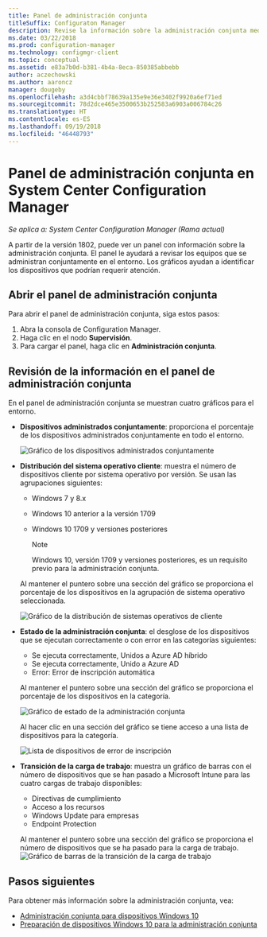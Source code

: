 ```yaml
---
title: Panel de administración conjunta
titleSuffix: Configuraton Manager
description: Revise la información sobre la administración conjunta mediante el panel.
ms.date: 03/22/2018
ms.prod: configuration-manager
ms.technology: configmgr-client
ms.topic: conceptual
ms.assetid: e83a7b0d-b381-4b4a-8eca-850385abbebb
author: aczechowski
ms.author: aaroncz
manager: dougeby
ms.openlocfilehash: a3d4cbbf78639a135e9e36e3402f9920a6ef71ed
ms.sourcegitcommit: 78d2dce465e3500653b252583a6903a006784c26
ms.translationtype: HT
ms.contentlocale: es-ES
ms.lasthandoff: 09/19/2018
ms.locfileid: "46448793"
---
```

# <a name="co-management-dashboard-in-system-center-configuration-manager"></a>Panel de administración conjunta en System Center Configuration Manager
*Se aplica a: System Center Configuration Manager (Rama actual)*

A partir de la versión 1802, puede ver un panel con información sobre la administración conjunta. El panel le ayudará a revisar los equipos que se administran conjuntamente en el entorno. Los gráficos ayudan a identificar los dispositivos que podrían requerir atención.<!--1356648-->

## <a name="open-the-co-management-dashboard"></a>Abrir el panel de administración conjunta
Para abrir el panel de administración conjunta, siga estos pasos: 

1. Abra la consola de Configuration Manager. 
2. Haga clic en el nodo **Supervisión**. 
3. Para cargar el panel, haga clic en **Administración conjunta**.

## <a name="reviewing-information-in-the-co-management-dashboard"></a>Revisión de la información en el panel de administración conjunta

En el panel de administración conjunta se muestran cuatro gráficos para el entorno. 

- **Dispositivos administrados conjuntamente**: proporciona el porcentaje de los dispositivos administrados conjuntamente en todo el entorno.

    ![Gráfico de los dispositivos administrados conjuntamente](media\co-management-dashboard\Percent-Co-managed-graph.PNG)

- **Distribución del sistema operativo cliente**: muestra el número de dispositivos cliente por sistema operativo por versión. Se usan las agrupaciones siguientes: </br>
    - Windows 7 y 8.x
    - Windows 10 anterior a la versión 1709
    - Windows 10 1709 y versiones posteriores

         > [!NOTE] 
         > Windows 10, versión 1709 y versiones posteriores, es un requisito previo para la administración conjunta.

     Al mantener el puntero sobre una sección del gráfico se proporciona el porcentaje de los dispositivos en la agrupación de sistema operativo seleccionada.

     ![Gráfico de la distribución de sistemas operativos de cliente](media\co-management-dashboard\Co-management-OS-distribution-graph.PNG)

- **Estado de la administración conjunta**: el desglose de los dispositivos que se ejecutan correctamente o con error en las categorías siguientes:
    - Se ejecuta correctamente, Unidos a Azure AD híbrido
    - Se ejecuta correctamente, Unido a Azure AD
    - Error: Error de inscripción automática
    
     Al mantener el puntero sobre una sección del gráfico se proporciona el porcentaje de los dispositivos en la categoría. 

     ![Gráfico de estado de la administración conjunta](media\co-management-dashboard\Co-management-status-graph.PNG)

     Al hacer clic en una sección del gráfico se tiene acceso a una lista de dispositivos para la categoría.
 
     ![Lista de dispositivos de error de inscripción](media\co-management-dashboard\Enrollment-Failure_Device-List.PNG)


- **Transición de la carga de trabajo**: muestra un gráfico de barras con el número de dispositivos que se han pasado a Microsoft Intune para las cuatro cargas de trabajo disponibles:
    - Directivas de cumplimiento
    - Acceso a los recursos
    - Windows Update para empresas
    - Endpoint Protection

     Al mantener el puntero sobre una sección del gráfico se proporciona el número de dispositivos que se ha pasado para la carga de trabajo. 
     ![Gráfico de barras de la transición de la carga de trabajo](media\co-management-dashboard\Workload-Transition.PNG)


## <a name="next-steps"></a>Pasos siguientes

Para obtener más información sobre la administración conjunta, vea:
 - [Administración conjunta para dispositivos Windows 10](/sccm/core/clients/manage/co-management-overview)
 - [Preparación de dispositivos Windows 10 para la administración conjunta](/sccm/core/clients/manage/co-management-prepare)

    
